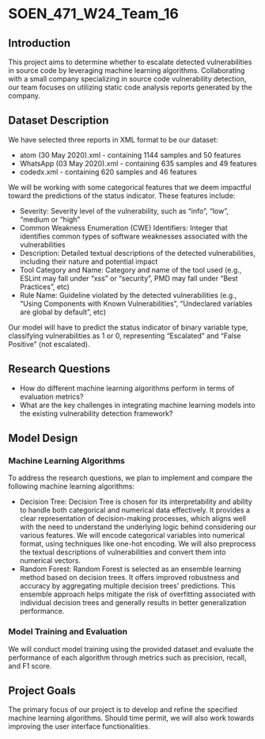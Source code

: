 # SOEN_471_W24_Team_16

## Introduction
This project aims to determine whether to escalate detected vulnerabilities in source code by leveraging machine learning algorithms. Collaborating with a small company specializing in source code vulnerability detection, our team focuses on utilizing static code analysis reports generated by the company.

## Dataset Description
We have selected three reports in XML format to be our dataset:
- atom (30 May 2020).xml - containing 1144 samples and 50 features
- WhatsApp (03 May 2020).xml - containing 635 samples and 49 features
- codedx.xml - containing 620 samples and 46 features

We will be working with some categorical features that we deem impactful toward the predictions of the status indicator. These features include:
- Severity: Severity level of the vulnerability, such as “info”, “low”, “medium or “high”
- Common Weakness Enumeration (CWE) Identifiers: Integer that identifies common types of software weaknesses associated with the vulnerabilities
- Description: Detailed textual descriptions of the detected vulnerabilities, including their nature and potential impact
- Tool Category and Name: Category and name of the tool used (e.g., ESLint may fall under “xss” or “security”, PMD may fall under “Best Practices”, etc)
- Rule Name: Guideline violated by the detected vulnerabilities (e.g., “Using Components with Known Vulnerabilities”, “Undeclared variables are global by default”, etc)

Our model will have to predict the status indicator of binary variable type, classifying vulnerabilities as 1 or 0, representing “Escalated” and “False Positive” (not escalated).

## Research Questions
- How do different machine learning algorithms perform in terms of evaluation metrics?
- What are the key challenges in integrating machine learning models into the existing vulnerability detection framework?

## Model Design

### Machine Learning Algorithms
To address the research questions, we plan to implement and compare the following machine learning algorithms:
- Decision Tree: Decision Tree is chosen for its interpretability and ability to handle both categorical and numerical data effectively. It provides a clear representation of decision-making processes, which aligns well with the need to understand the underlying logic behind considering our various features. We will encode categorical variables into numerical format, using techniques like one-hot encoding. We will also preprocess the textual descriptions of vulnerabilities and convert them into numerical vectors.
- Random Forest: Random Forest is selected as an ensemble learning method based on decision trees. It offers improved robustness and accuracy by aggregating multiple decision trees' predictions. This ensemble approach helps mitigate the risk of overfitting associated with individual decision trees and generally results in better generalization performance.
  
### Model Training and Evaluation
We will conduct model training using the provided dataset and evaluate the performance of each algorithm through metrics such as precision, recall, and F1 score.

## Project Goals
The primary focus of our project is to develop and refine the specified machine learning algorithms. Should time permit, we will also work towards improving the user interface functionalities.
